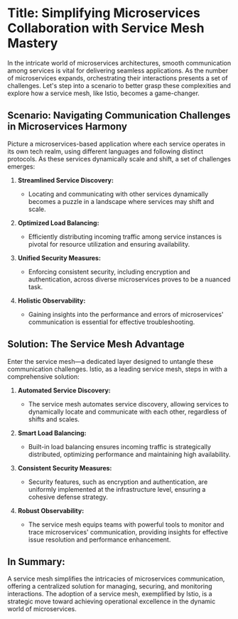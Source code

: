 # Title: Simplifying Microservices Collaboration with Service Mesh Mastery

In the intricate world of microservices architectures, smooth communication among services is vital for delivering seamless applications. As the number of microservices expands, orchestrating their interactions presents a set of challenges. Let's step into a scenario to better grasp these complexities and explore how a service mesh, like Istio, becomes a game-changer.

## Scenario: Navigating Communication Challenges in Microservices Harmony

Picture a microservices-based application where each service operates in its own tech realm, using different languages and following distinct protocols. As these services dynamically scale and shift, a set of challenges emerges:

1. **Streamlined Service Discovery:**
   - Locating and communicating with other services dynamically becomes a puzzle in a landscape where services may shift and scale.

2. **Optimized Load Balancing:**
   - Efficiently distributing incoming traffic among service instances is pivotal for resource utilization and ensuring availability.

3. **Unified Security Measures:**
   - Enforcing consistent security, including encryption and authentication, across diverse microservices proves to be a nuanced task.

4. **Holistic Observability:**
   - Gaining insights into the performance and errors of microservices' communication is essential for effective troubleshooting.

## Solution: The Service Mesh Advantage

Enter the service mesh—a dedicated layer designed to untangle these communication challenges. Istio, as a leading service mesh, steps in with a comprehensive solution:

1. **Automated Service Discovery:**
   - The service mesh automates service discovery, allowing services to dynamically locate and communicate with each other, regardless of shifts and scales.

2. **Smart Load Balancing:**
   - Built-in load balancing ensures incoming traffic is strategically distributed, optimizing performance and maintaining high availability.

3. **Consistent Security Measures:**
   - Security features, such as encryption and authentication, are uniformly implemented at the infrastructure level, ensuring a cohesive defense strategy.

4. **Robust Observability:**
   - The service mesh equips teams with powerful tools to monitor and trace microservices' communication, providing insights for effective issue resolution and performance enhancement.

## In Summary:
A service mesh simplifies the intricacies of microservices communication, offering a centralized solution for managing, securing, and monitoring interactions. The adoption of a service mesh, exemplified by Istio, is a strategic move toward achieving operational excellence in the dynamic world of microservices.